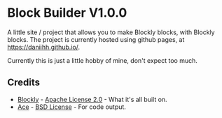 # Block Builder V1.0.0
A little site / project that allows you to make Blockly blocks, with Blockly blocks. The project is currently hosted using github pages, at https://daniihh.github.io/.

Currently this is just a little hobby of mine, don't expect too much.

## Credits
- [Blockly](https://developers.google.com/blockly/) - [Apache License 2.0](blockly/LICENSE) - What it's all built on.
- [Ace](https://ace.c9.io/) - [BSD License](ace/LICENSE) - For code output.